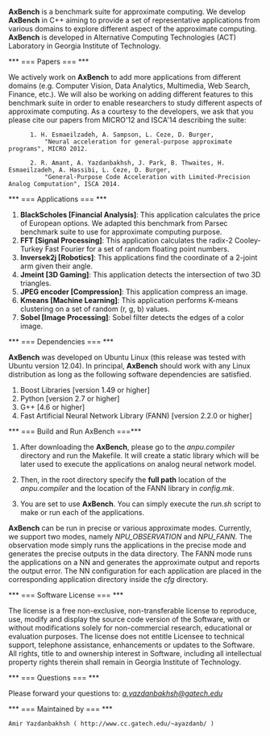 **AxBench** is a benchmark suite for approximate computing. We develop **AxBench** in C++ aiming to provide a set of representative applications from various domains to explore different aspect of the approximate computing. **AxBench** is developed in Alternative Computing Technologies (ACT) Laboratory in Georgia Institute of Technology.

*** === Papers === ***

We actively work on **AxBench** to add more applications from different domains (e.g. Computer Vision, Data Analytics, Multimedia, Web Search, Finance, etc.). We will also be working on adding different features to this benchmark suite in order to enable researchers to study different aspects of approximate computing.  As a courtesy to the developers, we ask that you please cite our papers from MICRO'12 and ISCA'14 describing the suite:

          1. H. Esmaeilzadeh, A. Sampson, L. Ceze, D. Burger, 
              "Neural acceleration for general-purpose approximate programs", MICRO 2012.
          
          2. R. Amant, A. Yazdanbakhsh, J. Park, B. Thwaites, H. Esmaeilzadeh, A. Hassibi, L. Ceze, D. Burger,
              "General-Purpose Code Acceleration with Limited-Precision Analog Computation", ISCA 2014.

*** === Applications === ***

1. **BlackScholes [Financial Analysis]**: This application calculates the price of European options. We adapted this benchmark from Parsec benchmark suite to use for approximate computing purpose. 
2. **FFT [Signal Processing]**: This application calculates the radix-2 Cooley-Turkey Fast Fourier for a set of random floating point numbers. 
3. **Inversek2j [Robotics]**: This applications find the coordinate of a 2-joint arm given their angle.
4. **Jmeint [3D Gaming]**: This application detects the intersection of two 3D triangles.
5. **JPEG encoder [Compression]**: This application compress an image.
6. **Kmeans [Machine Learning]**: This application performs K-means clustering on a set of random (r, g, b) values.
7. **Sobel [Image Processing]**: Sobel filter detects the edges of a color image.

*** === Dependencies === ***

**AxBench** was developed on Ubuntu Linux (this release was tested with Ubuntu version 12.04). In principal, **AxBench** should work with any Linux distribution as long as the following software dependencies are satisfied.

1. Boost Libraries [version 1.49 or higher]
2. Python [version 2.7 or higher]
3. G++ [4.6 or higher]
4. Fast Artificial Neural Network Library (FANN) [version 2.2.0 or higher]

*** === Build and Run AxBench ===***

1) After downloading the **AxBench**, please go to the *anpu.compiler* directory and run the Makefile. It will create a static library which will be later used to execute the applications on analog neural network model.

2) Then, in the root directory specify the **full path** location of the *anpu.compiler* and the location of the FANN library in *config.mk*.

3) You are set to use **AxBench**. You can simply execute the *run.sh* script to make or run each of the applications. 

**AxBench** can be run in precise or various approximate modes. Currently, we support two modes, namely *NPU_OBSERVATION* and *NPU_FANN*. The observation mode simply runs the applications in the precise mode and generates the precise outputs in the data directory. The FANN mode runs the applications on a NN and generates the approximate output and reports the output error. The NN configuration for each application are placed in the corresponding application directory inside the *cfg* directory.
 
*** === Software License === ***

The license is a free non-exclusive, non-transferable license to reproduce, use, modify and display the source code version of the Software, with or without modifications solely for non-commercial research, educational or evaluation purposes. The license does not entitle Licensee to technical support, telephone assistance, enhancements or updates to the Software. All rights, title to and ownership interest in Software, including all intellectual property rights therein shall remain in Georgia Institute of Technology.

*** === Questions === ***

Please forward your questions to: *a.yazdanbakhsh@gatech.edu*

*** === Maintained by === ***

    Amir Yazdanbakhsh ( http://www.cc.gatech.edu/~ayazdanb/ )